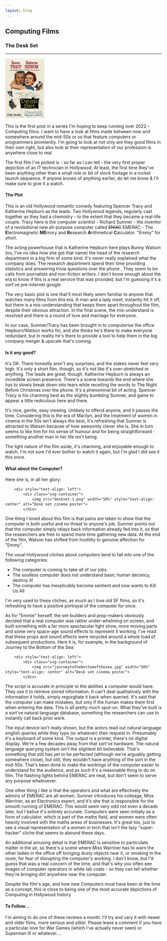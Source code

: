 ```yaml
---
layout: blog
---
```


<div class="pagepanel down_arrow white">
  <div class="center">
		<h2>Computing Films</h2>
		<h3>The Desk Set</h3>
		<hr/>
		<div style="text-align: left">	
			<div class="svg-container">
				<img src="Desk_Set_cinema_poster.jpg" width="25%" style="text-align: center" alt="Desk set cinema poster">
			</div>

<p>This is the first post in a series I'm hoping to keep running over 2022 - Computing films.  I want to have a look at films made between now and somewhere around the mid-50s or so that feature computers or programmers promiently.  I'm going to look at not only are they good films in their own right, but also look at their representation of our profession is anywhere close to real</p>

<p>The first film I've picked is - so far as I can tell - the very first proper depiction of an IT technician in Hollywood.  At least, the first time they've been anything other than a small role or bit of stock footage in a rocket launch sequence.  If anyone knows of anything earlier, do let me know & I'll make sure to give it a watch.</p>

<h4>The Plot</h4>

<p>This is an old Hollywood romantic comedy featuring Spencer Tracy and Katherine Hepburn as the leads.  Two Hollywood legends, regularly cast together as they had a chemistry - to the extent that they became a real-life couple.  Tracy here is the computer scientist - Richard Sumner - the inventor of a revolutional new all-purpose computer called <s>ENIAC</s> EMERAC - The <strong>E</strong>lectromagnetic <strong>ME</strong>mory and <strong>R</strong>esearch</strong> <strong>A</strong>rithmetical <strong>C</strong>alculator.  "Emmy" for short.</p>

<p>The acting powerhouse that is Katherine Hepburn here plays Bunny Watson (no, I've no idea how she got that name) the head of the research department in a big firm of some kind.  It's never really explained what the company does.  The research department spend their time providing statistics and answering trivia questions over the phone .  They seem to be calls from journalists and non-fiction writers.  I don't know enough about the era to know if this is a real service that was provided, but I'm guessing it's a sort've pre-internet google.</p>

<p>The very basic plot is one that'll most likely seem familiar to anyone that watches many films from this era.  A man and a lady meet, instantly hit it off, but there is a mis-understanding that keeps them apart throughout the film, despite their obvious attraction.  In the final scene, the mis-understand is resolved and there is a round of love and marriage for everyone.</p>

<p>In our case, Sumner/Tracy has been brought in to computerise the office Hepburn/Watson works for, and she thinks he's there to make everyone redundant, but in reality he's there to provide a tool to help them in the big company merger & upscale that's coming.</p>

<h4>Is it any good?</h4>

<p>It's OK.  There honestly aren't any surprises, and the stakes never feel very high.  It's only a short film, though, so it's not like it's over-stretched or anything.  The leads are great, though.  Katherine Hepburn is always an incredible screen presence.  There's a scene towards the end where she has to slowly break down into tears while receiting the words to The Night Before Christmas over the phone.  It's a phenominal bit of acting.  Spencer Tracy is his charming best as the slightly bumbling Sumner, and game to appear a little rediculous here and there.</p>

<p>It's nice, gentle, easy viewing.  Unlikely to offend anyone, and it passes the time.  Considering this is the era of Marilyn, and the treatment of women in cinema in the 50s isn't always the best, it's refreshing that Sumner is attracted to Watson because of how awesomly clever she is.  She in turn seems to like him for his sense of humour and for being straightforward - something another man in her life isn't being.</p>

<p>The light nature of the film aside, it's charming, and enjoyable enough to watch.  I'm not sure I'd ever bother to watch it again, but I'm glad I did see it this once.</p>

<h4>What about the Computer?</h4>

<p>Here she is, in all her glory:</p>

		<div style="text-align: left">	
			<div class="svg-container">
				<img src="deskset-1.png" width="50%" style="text-align: center" alt="Desk set cinema poster">
			</div>

<p>One thing I loved about this film is that pains are taken to show that the computer is both useful and no threat to anyone's job.  Sumner points out that the computer simply relays back information already fed into it, so that the researchers are free to spend more time gathering new data.  At the end of the film, Watson has shifted from hostility to genuine affection for "Emmy".  </p>

<p>The usual Hollywood cliches about computers tend to fall into one of the following categories:</p>

<ul>
	<li>The computer is coming to take all of our jobs</li>
	<li>The soulless computer does not understand basic human decency, destroy it!</li>
	<li>The computer has inexplicably become sentient and now wants to Kill Us All</li>
</ul>

<p>I'm very used to these cliches, as much as I love old SF films, so it's refreshing to have a positive portrayal of the computer for once.</p>

<p>As for "Emmie" herself, the set-builders and prop-makers obviously decided that a real computer was rather under-whelming on screen, and built something with a far more spectacular light show, more moving parts and some very space-age sound effects to represent it working.  I've read that these props and sound effects were recycled around a whole load of subsequent productions.  Here it is, for example, in the background of Journey to the Bottom of the Sea:</p>

		<div style="text-align: left">	
			<div class="svg-container">
				<img src="journeytothebottomofthesea.jpg" width="50%" style="text-align: center" alt="Desk set cinema poster">
			</div>
			
<p>The script is accurate <i>in principle</i> to the abilities a computer would have.  They use it to retrieve stored information.  It can't deal qualitatively with the information it holds, simply regurgitate it back when queried.  It's said that the computer can make mistakes, but only if the human makes them first when entering the data.  This is all pretty much spot-on.  What they've built is a sort've natural language database, something the researchers can use to instantly call back prior work. </p>

<p>The input device isn't really shown, but the actors read out natural language english queries while they type (or whatever) their request in.  Presumably it's a keyboard of some kind.  The output is a printer, there's no digital display.  We're a few decades away from that sort've hardware.  The natural language querying system isn't the slightest bit believable.  That's something that still has yet to be perfected (although we're arguably getting somewhere close), but still, they wouldn't have anything of the sort in the mid-50s.  That's been done to make the workings of the computer easier to understand for the audience, and as such it's a reasonable thing to do on film.  The flashing lights behind EMERAC are neat, but don't seem to serve any purpose whatsoever.</p>

<p>One other thing I like is that the operators and what are effectively the admins of EMERAC are all women.  Sumner introduces his colleage, Miss Warriner, as an Electronics expert, and it's she that is responsible for the smooth running of EMERAC.  This would seem very odd not even a decade later, but I belive it's entirely accurate.  Computers were seen initially as a form of calculator, which is part of the maths field, and women were often heavily involved with the maths areas of businesses.  It's great too, just to see a visual representation of a women in tech that isn't the lazy "super-hacker" cliche that seems to abound these days. </p>

<p>An additional amusing detail is that EMERAC is sensitive to particulate matter in the air, so there's a scene where Miss Warriner has to warn the other ladies in the office off bringing dusty objects near it, or smoking in the room, for fear of disrupting the computer's working.  I don't know, but I'd guess that was a real concern of the time, and that's why you often see images of computer operators in white lab coats - so they can tell whether they're bringing dirt anywhere near the computer.</p>

<p>Despite the film's age, and how new Computers must have been at the time as a concept, this is close to being one of the most accurate depictions of Computing in Hollywood history</p>

<h4>To Follow...</h4>

<p>I'm aiming to do one of these reviews a month.  I'll try and vary it with newer and older films, more serious and sillier.  Please leave a comment if you have a particular love for War Games (which I've actually never seen) or Superman III or whatever....</p>






